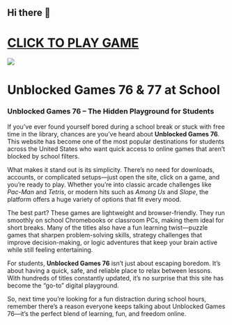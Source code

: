 ## Hi there 👋
<h1><a href="https://biolyze.space/">CLICK TO PLAY GAME</a></h1>


<a href="https://k12lesson.live/"><img src="https://1lesson1.email/gamez.png"></a>

# Unblocked Games 76 & 77 at School  




### Unblocked Games 76 – The Hidden Playground for Students

If you’ve ever found yourself bored during a school break or stuck with free time in the library, chances are you’ve heard about **Unblocked Games 76**. This website has become one of the most popular destinations for students across the United States who want quick access to online games that aren’t blocked by school filters.

What makes it stand out is its simplicity. There’s no need for downloads, accounts, or complicated setups—just open the site, click on a game, and you’re ready to play. Whether you’re into classic arcade challenges like *Pac-Man* and *Tetris*, or modern hits such as *Among Us* and *Slope*, the platform offers a huge variety of options that fit every mood.

The best part? These games are lightweight and browser-friendly. They run smoothly on school Chromebooks or classroom PCs, making them ideal for short breaks. Many of the titles also have a fun learning twist—puzzle games that sharpen problem-solving skills, strategy challenges that improve decision-making, or logic adventures that keep your brain active while still feeling entertaining.

For students, **Unblocked Games 76** isn’t just about escaping boredom. It’s about having a quick, safe, and reliable place to relax between lessons. With hundreds of titles constantly updated, it’s no surprise that this site has become the “go-to” digital playground.

So, next time you’re looking for a fun distraction during school hours, remember there’s a reason everyone keeps talking about Unblocked Games 76—it’s the perfect blend of learning, fun, and freedom online.



